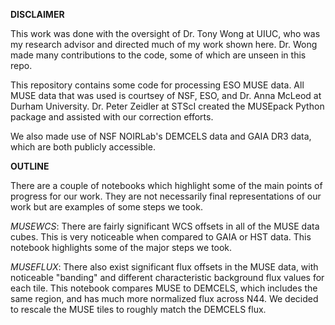 **DISCLAIMER**

This work was done with the oversight of Dr. Tony Wong at UIUC, who was my research advisor and directed much of my work shown here. Dr. Wong made many contributions to the code, some of which are unseen in this repo. 

This repository contains some code for processing ESO MUSE data. All MUSE data that was used is courtsey of NSF, ESO, and Dr. Anna McLeod at Durham University. Dr. Peter Zeidler at STScI created the MUSEpack Python package and assisted with our correction efforts.

We also made use of NSF NOIRLab's DEMCELS data and GAIA DR3 data, which are both publicly accessible.

**OUTLINE**

There are a couple of notebooks which highlight some of the main points of progress for our work. They are not necessarily final representations of our work but are examples of some steps we took. 

*MUSEWCS*: There are fairly significant WCS offsets in all of the MUSE data cubes. This is very noticeable when compared to GAIA or HST data. This notebook highlights some of the major steps we took. 

*MUSEFLUX*: There also exist significant flux offsets in the MUSE data, with noticeable "banding" and different characteristic background flux values for each tile. This notebook compares MUSE to DEMCELS, which includes the same region, and has much more normalized flux across N44. We decided to rescale the MUSE tiles to roughly match the DEMCELS flux. 
